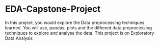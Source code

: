 # EDA-Capstone-Project
In this project, you would explore the Data preprocessing techniques learned. You will use, pandas, plots and the different data preprocessing techniques to explore and analyse the data. This project is on Exploratory Data Analysis

